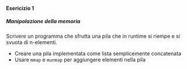 #### Esericizio 1
##### Manipolazione della memoria
Scrivere un programma che sfrutta una pila che in runtime si riempe e si svuota di n-elementi. 
- Creare una pila implementata come lista semplicemente concatenata
- Usare `mmap` e `munmap` per aggiungere elementi nella pila